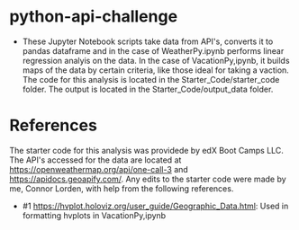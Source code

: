 python-api-challenge
====================
- These Jupyter Notebook scripts take data from API's, converts it to pandas dataframe and in the case of WeatherPy.ipynb performs linear regression analyis on the data. In the case of VacationPy,ipynb, it builds maps of the data by certain criteria, like those ideal for taking a vaction. The code for this analysis is located in  the Starter_Code/starter_code folder. The output is located in the Starter_Code/output_data folder.

References
==========
The starter code for this analysis was providede by edX Boot Camps LLC. The API's accessed for the data are located at https://openweathermap.org/api/one-call-3 and https://apidocs.geoapify.com/. Any edits to the starter code were made by me, Connor Lorden, with help from the following references.
- #1 https://hvplot.holoviz.org/user_guide/Geographic_Data.html: Used in formatting hvplots in VacationPy,ipynb
